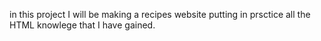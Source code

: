 in this project I will be making a recipes website putting in prsctice all the HTML knowlege that I have gained.